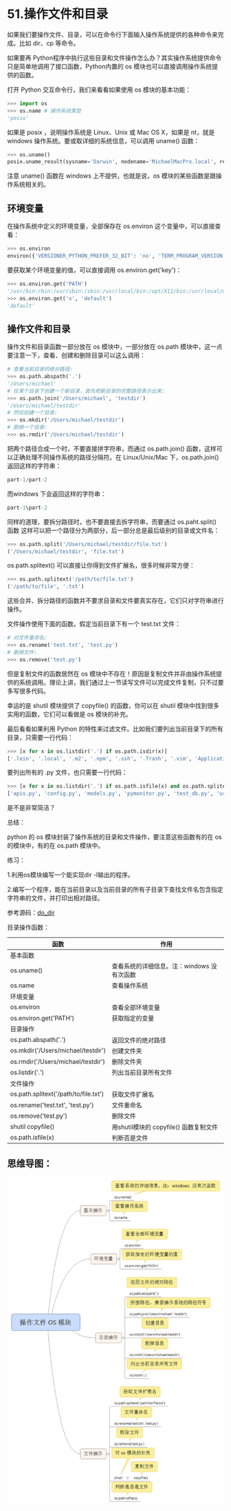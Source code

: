 # 51.操作文件和目录

如果我们要操作文件、目录，可以在命令行下面输入操作系统提供的各种命令来完成。比如 dir、cp 等命令。

如果要再 Python程序中执行这些目录和文件操作怎么办？其实操作系统提供命令只是简单地调用了接口函数，Python内置的 os 模块也可以直接调用操作系统提供的函数。

打开 Python 交互命令行，我们来看看如果使用 os 模块的基本功能：
````python
>>> import os
>>> os.name # 操作系统类型
'posix'
````

如果是 posix ，说明操作系统是 Linux、Unix 或 Mac OS X，如果是 nt，就是 windows 操作系统。要或取详细的系统信息，可以调用 uname() 函数：

````python
>>> os.uname()
posix.uname_result(sysname='Darwin', nodename='MichaelMacPro.local', release='14.3.0', version='Darwin Kernel Version 14.3.0: Mon Mar 23 11:59:05 PDT 2015; root:xnu-2782.20.48~5/RELEASE_X86_64', machine='x86_64')
````

注意 uname() 函数在 windows 上不提供，也就是说，os 模块的某些函数是跟操作系统相关的。


## 环境变量

在操作系统中定义的环境变量，全部保存在 os.environ 这个变量中，可以直接查看：
````python
>>> os.environ
environ({'VERSIONER_PYTHON_PREFER_32_BIT': 'no', 'TERM_PROGRAM_VERSION': '326', 'LOGNAME': 'michael', 'USER': 'michael', 'PATH': '/usr/bin:/bin:/usr/sbin:/sbin:/usr/local/bin:/opt/X11/bin:/usr/local/mysql/bin', ...})
````

要获取某个环境变量的值，可以直接调用 os.environ.get('key')：

````python
>>> os.environ.get('PATH')
'/usr/bin:/bin:/usr/sbin:/sbin:/usr/local/bin:/opt/X11/bin:/usr/local/mysql/bin'
>>> os.environ.get('x', 'default')
'default'
````

## 操作文件和目录

操作文件和目录函数一部分放在 os 模块中，一部分放在 os.path 模块中，这一点要注意一下，查看、创建和删除目录可以这么调用：

````python
# 查看当前目录的绝对路径:
>>> os.path.abspath('.')
'/Users/michael'
# 在某个目录下创建一个新目录，首先把新目录的完整路径表示出来:
>>> os.path.join('/Users/michael', 'testdir')
'/Users/michael/testdir'
# 然后创建一个目录:
>>> os.mkdir('/Users/michael/testdir')
# 删掉一个目录:
>>> os.rmdir('/Users/michael/testdir')
````

把两个路径合成一个时，不要直接拼字符串，而通过 os.path.join() 函数，这样可以正确处理不同操作系统的路径分隔符。在 Linux/Unix/Mac 下，os.path.join() 返回这样的字符串：

````python
part-1/part-2
````

而windows 下会返回这样的字符串：

````python
part-1\part-2
````

同样的道理，要拆分路径时，也不要直接去拆字符串，而要通过 os.paht.split() 函数 这样可以把一个路径分为两部分，后一部分总是最后级别的目录或文件名：

````python
>>> os.path.split('/Users/michael/testdir/file.txt')
('/Users/michael/testdir', 'file.txt')
````

os.path.splitext() 可以直接让你得到文件扩展名，很多时候非常方便：

````python
>>> os.path.splitext('/path/to/file.txt')
('/path/to/file', '.txt')
````

这些合并、拆分路径的函数并不要求目录和文件要真实存在，它们只对字符串进行操作。

文件操作使用下面的函数。假定当前目录下有一个 test.txt 文件：
````python
# 对文件重命名:
>>> os.rename('test.txt', 'test.py')
# 删掉文件:
>>> os.remove('test.py')
````

但是复制文件的函数居然在 os 模块中不存在！原因是复制文件并非由操作系统提供的系统调用。理论上讲，我们通过上一节读写文件可以完成文件复制，只不过要多写很多代码。

幸运的是 shutil 模块提供了 copyfile() 的函数，你可以在 shutil 模块中找到很多实用的函数，它们可以看做是 os 模块的补充。

最后看看如果利用 Python 的特性来过滤文件。比如我们要列出当前目录下的所有目录，只需要一行代码：
````python
>>> [x for x in os.listdir('.') if os.path.isdir(x)]
['.lein', '.local', '.m2', '.npm', '.ssh', '.Trash', '.vim', 'Applications', 'Desktop', ...]
````

要列出所有的 .py 文件，也只需要一行代码：

````python
>>> [x for x in os.listdir('.') if os.path.isfile(x) and os.path.splitext(x)[1]=='.py']
['apis.py', 'config.py', 'models.py', 'pymonitor.py', 'test_db.py', 'urls.py', 'wsgiapp.py']
````

是不是非常简洁？

总结：

python 的 os 模块封装了操作系统的目录和文件操作，要注意这些函数有的在 os 的模块中，有的在 os.path 模块中。


练习：

1.利用os模块编写一个能实现dir -l输出的程序。

2.编写一个程序，能在当前目录以及当前目录的所有子目录下查找文件名包含指定字符串的文件，并打印出相对路径。

参考源码：[do_dir](https://github.com/michaelliao/learn-python3/blob/master/samples/io/do_dir.py)


目录操作函数：

|函数|作用|
|----|---|
|基本函数|
|os.uname()|查看系统的详细信息。注：windows  没有次函数|
|os.name|查看操作系统|
|环境变量|
|os.environ|查看全部环境变量|
|os.environ.get('PATH')|获取指定的变量|
|目录操作|
|os.path.abspath('.')|返回文件的绝对路径|
|os.mkdir('/Users/michael/testdir')|创建文件夹|
|os.rmdir('/Users/michael/testdir')|删除文件夹|
|os.listdir('.')|列出当前目录所有文件|
|文件操作|
|os.path.splitext('/path/to/file.txt')|获取文件扩展名|
|os.rename('test.txt', 'test.py')|文件重命名|
|os.remove('test.py')|删除文件|
|shutil copyfile()|用shutil模块的 copyfile() 函数复制文件|
|os.path.isfile(x)|判断否是文件|


## 思维导图：

![操作文件和目录函数](../images/操作文件.png)
